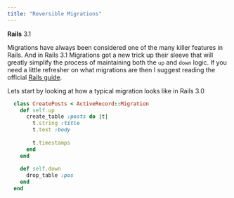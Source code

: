 ```yaml
---
title: "Reversible Migrations"
---
```


<span class="version">**Rails** 3.1</span>

Migrations have always been considered one of the many killer features in Rails. And in Rails 3.1 Migrations got a new trick up their sleeve that will greatly simplify the process of maintaining both the `up` and `down` logic. If you need a little refresher on what migrations are then I suggest reading the official [Rails guide](http://guides.rubyonrails.org/migrations.html).

Lets start by looking at how a typical migration looks like in Rails 3.0

```ruby
  class CreatePosts < ActiveRecord::Migration
    def self.up
      create_table :posts do |t|
        t.string :title
        t.text :body
        
        t.timestamps
      end
    end
    
    def self.down
      drop_table :pos
    end
  end
```
